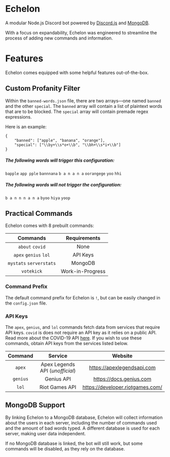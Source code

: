 # Echelon

A modular Node.js Discord bot powered by [Discord.js](https://discord.js.org/) and [MongoDB](https://www.mongodb.com/).

With a focus on expandability, Echelon was engineered to streamline the process of adding new commands and information.

# Features

Echelon comes equipped with some helpful features out-of-the-box.

## Custom Profanity Filter

Within the `banned-words.json` file, there are two arrays—one named `banned` and the other `special`. The `banned` array will contain a list of plaintext words that are to be blocked. The `special` array will contain premade regex expressions.

Here is an example:
```
{
    "banned": ["apple", "banana", "orange"],
    "special": ["\\by+\\s*o+\\b", "\\bh+\\s*i+\\b"]
}
```

##### The following words *will* trigger this configuration:

`bapple` `app pple` `bannnana` `b a n a n a` `oorangege` `yoo` `hhi`

##### The following words *will not* trigger the configuration:

`b a n n n a n a` `byoo` `hiya` `yoop`

## Practical Commands
Echelon comes with 8 prebuilt commands:

|         Commands        |   Requirements   |
|:-----------------------:|:----------------:|
|     `about` `covid`     |       None       |
|  `apex` `genius` `lol`  |     API Keys     |
| `mystats` `serverstats` |      MongoDB     |
|        `votekick`       | Work-in-Progress |

### Command Prefix

The default command prefix for Echelon is `!`, but can be easily changed in the `config.json` file.

### API Keys

The `apex`, `genius`, and `lol` commands fetch data from services that require API keys. `covid` is does not require an API key as it relies on a public API. Read more about the COVID-19 API [here](https://covidtracking.com/data/api). If you wish to use these commands, obtain API keys from the services listed below.

|  Command |            Service            |              Website             |
|:--------:|:-----------------------------:|:--------------------------------:|
|  `apex`  | Apex Legends API (*unofficial*) |    https://apexlegendsapi.com    |
| `genius` |           Genius API          |      https://docs.genius.com     |
|   `lol`  |         Riot Games API        | https://developer.riotgames.com/ |

## MongoDB Support

By linking Echelon to a MongoDB database, Echelon will collect information about the users in each server, including the number of commands used and the amount of bad words typed. A different database is used for each server, making user data independent.

If no MongoDB database is linked, the bot will still work, but some commands will be disabled, as they rely on the database.


